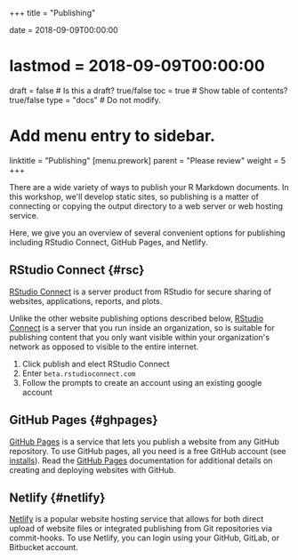 +++
title = "Publishing"

date = 2018-09-09T00:00:00
# lastmod = 2018-09-09T00:00:00

draft = false  # Is this a draft? true/false
toc = true  # Show table of contents? true/false
type = "docs"  # Do not modify.

# Add menu entry to sidebar.
linktitle = "Publishing"
[menu.prework]
  parent = "Please review"
  weight = 5
+++

There are a wide variety of ways to publish your R Markdown documents. In this workshop, we'll develop static sites, so publishing is a matter of connecting or copying the output directory to a web server or web hosting service.

Here, we give you an overview of several convenient options for publishing including RStudio Connect, GitHub Pages, and Netlify.

## RStudio Connect {#rsc}

[RStudio Connect](https://www.rstudio.com/products/connect/) is a server product from RStudio for secure sharing of websites, applications, reports, and plots. 

Unlike the other website publishing options described below, [RStudio Connect](https://www.rstudio.com/products/connect/) is a server that you run inside an organization, so is suitable for publishing content that you only want visible within your organization's network as opposed to visible to the entire internet.

1. Click publish and elect RStudio Connect
1. Enter `beta.rstudioconnect.com`
1. Follow the prompts to create an account using an existing google account


## GitHub Pages {#ghpages}

[GitHub Pages](https://pages.github.com/) is a service that lets you publish a website from any GitHub repository. To use GitHub pages, all you need is a free GitHub account (see [installs](../github)). Read the [GitHub Pages](https://pages.github.com/) documentation for additional details on creating and deploying websites with GitHub.

## Netlify {#netlify}

[Netlify](https://www.netlify.com/) is a popular website hosting service that allows for both direct upload of website files or integrated publishing from Git repositories via commit-hooks. To use Netlify, you can login using your GitHub, GitLab, or Bitbucket account.
